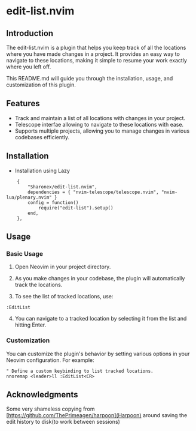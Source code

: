 # edit-list.nvim

## Introduction

The edit-list.nvim is a plugin that helps you keep track of all the locations where you have made changes in a project. It provides an easy way to navigate to these locations, making it simple to resume your work exactly where you left off.

This README.md will guide you through the installation, usage, and customization of this plugin.

## Features

- Track and maintain a list of all locations with changes in your project.
- Telescope interfae allowing to navigate to these locations with ease.
- Supports multiple projects, allowing you to manage changes in various codebases efficiently.

## Installation

* Installation using Lazy
```
    {
        "Sharonex/edit-list.nvim",
        dependencies = { "nvim-telescope/telescope.nvim", "nvim-lua/plenary.nvim" }
        config = function()
            require("edit-list").setup()
        end,
    },
```

## Usage

### Basic Usage

1. Open Neovim in your project directory.

2. As you make changes in your codebase, the plugin will automatically track the locations.

3. To see the list of tracked locations, use:

```vim
:EditList
```

4. You can navigate to a tracked location by selecting it from the list and hitting Enter.

### Customization

You can customize the plugin's behavior by setting various options in your Neovim configuration. For example:

```vim
" Define a custom keybinding to list tracked locations.
nnoremap <leader>ll :EditList<CR>
```

## Acknowledgments

Some very shameless copying from [https://github.com/ThePrimeagen/harpoon](Harpoon) around saving the edit history to disk(to work between sessions)

